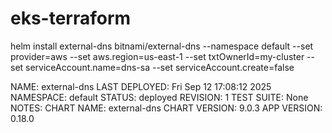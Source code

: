 # eks-terraform


helm install external-dns bitnami/external-dns   --namespace default   --set provider=aws   --set aws.region=us-east-1   --set txtOwnerId=my-cluster   --set serviceAccount.name=dns-sa   --set serviceAccount.create=false



NAME: external-dns
LAST DEPLOYED: Fri Sep 12 17:08:12 2025
NAMESPACE: default
STATUS: deployed
REVISION: 1
TEST SUITE: None
NOTES:
CHART NAME: external-dns
CHART VERSION: 9.0.3
APP VERSION: 0.18.0

